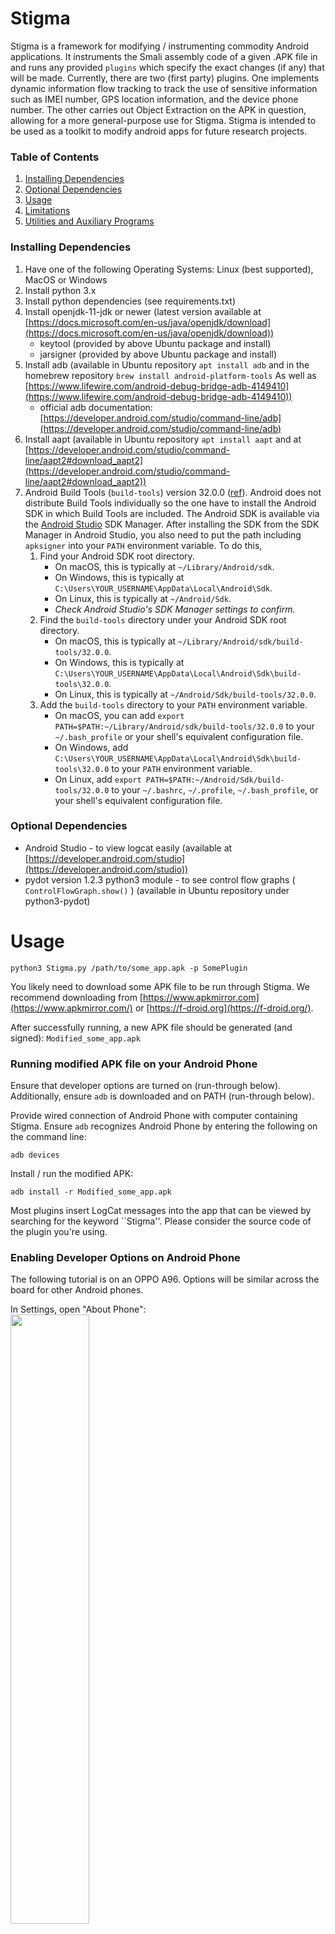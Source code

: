 # Stigma
Stigma  is a framework for modifying / instrumenting commodity Android applications.  It instruments the Smali assembly code of a given .APK file in and runs any provided `plugins` which specify the exact changes (if any) that will be made.  Currently, there are two (first party) plugins. One implements dynamic information flow tracking to track the use of sensitive information such as IMEI number, GPS location information, and the device phone number.  The other carries out Object Extraction on the APK in question, allowing for a more general-purpose use for Stigma. Stigma is intended to be used as a toolkit to modify android apps for future research projects.

### Table of Contents
1. [Installing Dependencies](#installing-dependencies)
2. [Optional Dependencies](#optional-dependencies)
3. [Usage](#usage)
4. [Limitations](#limitations)
5. [Utilities and Auxiliary Programs](#utilities-and-auxiliary-programs)

### Installing Dependencies
1. Have one of the following Operating Systems: Linux (best supported), MacOS or Windows
1. Install python 3.x
1. Install python dependencies (see requirements.txt)
3. Install openjdk-11-jdk or newer (latest version available at [https://docs.microsoft.com/en-us/java/openjdk/download](https://docs.microsoft.com/en-us/java/openjdk/download))
     * keytool (provided by above Ubuntu package and install)
     * jarsigner (provided by above Ubuntu package and install)
4. Install adb (available in Ubuntu repository
   ```apt install adb```
   and in the homebrew repository
   ```brew install android-platform-tools```
   As well as [https://www.lifewire.com/android-debug-bridge-adb-4149410](https://www.lifewire.com/android-debug-bridge-adb-4149410))
     * official adb documentation: [https://developer.android.com/studio/command-line/adb](https://developer.android.com/studio/command-line/adb)
5. Install aapt (available in Ubuntu repository
   ```apt install aapt```
   and at [https://developer.android.com/studio/command-line/aapt2#download_aapt2](https://developer.android.com/studio/command-line/aapt2#download_aapt2))
8. Android Build Tools (`build-tools`) version 32.0.0 ([ref](https://developer.android.com/studio/releases/build-tools)). Android does not distribute Build Tools individually so the one have to install the Android SDK in which Build Tools are included. The Android SDK is available via the [Android Studio](https://developer.android.com/studio) SDK Manager. After installing the SDK from the SDK Manager in Android Studio, you also need to put the path including `apksigner` into your `PATH` environment variable. To do this,
    1. Find your Android SDK root directory.
       - On macOS, this is typically at `~/Library/Android/sdk`.
       - On Windows, this is typically at `C:\Users\YOUR_USERNAME\AppData\Local\Android\Sdk`.
       - On Linux, this is typically at `~/Android/Sdk`.
       - *Check Android Studio's SDK Manager settings to confirm.*
    2. Find the `build-tools` directory under your Android SDK root directory.
       - On macOS, this is typically at `~/Library/Android/sdk/build-tools/32.0.0`.
       - On Windows, this is typically at `C:\Users\YOUR_USERNAME\AppData\Local\Android\Sdk\build-tools\32.0.0`.
       - On Linux, this is typically at `~/Android/Sdk/build-tools/32.0.0`.
    3. Add the `build-tools` directory to your `PATH` environment variable.
       - On macOS, you can add `export PATH=$PATH:~/Library/Android/sdk/build-tools/32.0.0` to your `~/.bash_profile` or your shell's equivalent configuration file.
       - On Windows, add `C:\Users\YOUR_USERNAME\AppData\Local\Android\Sdk\build-tools\32.0.0` to your `PATH` environment variable.
       - On Linux, add `export PATH=$PATH:~/Android/Sdk/build-tools/32.0.0` to your `~/.bashrc`, `~/.profile`, `~/.bash_profile`, or your shell's equivalent configuration file.


### Optional Dependencies
* Android Studio - to view logcat easily (available at [https://developer.android.com/studio](https://developer.android.com/studio))
* pydot version 1.2.3 python3 module - to see control flow graphs ( `ControlFlowGraph.show()` ) (available in Ubuntu repository under python3-pydot)


# Usage

`python3 Stigma.py /path/to/some_app.apk -p SomePlugin`

You likely need to download some APK file to be run through Stigma. We recommend downloading from [https://www.apkmirror.com](https://www.apkmirror.com/) or [https://f-droid.org](https://f-droid.org/). 

After successfully running, a new APK file should be generated (and signed): `Modified_some_app.apk`

### Running modified APK file on your Android Phone

Ensure that developer options are turned on (run-through below). Additionally, ensure `adb` is downloaded and on PATH (run-through below).

Provide wired connection of Android Phone with computer containing Stigma. Ensure `adb` recognizes Android Phone by entering the following on the command line:

`adb devices` 

Install / run the modified APK:

`adb install -r Modified_some_app.apk`

Most plugins insert LogCat messages into the app that can be viewed by searching for the keyword ``Stigma''.  Please consider the source code of the plugin you're using.

### Enabling Developer Options on Android Phone
The following tutorial is on an OPPO A96. Options will be similar across the board for other Android phones.

In Settings, open "About Phone":
<br/><img src="https://user-images.githubusercontent.com/107204379/181112025-4b0ec3ae-ea66-4c94-b206-691b16b1271d.png" width=50% height=50%>

Open Version:
<br/><img src="https://user-images.githubusercontent.com/107204379/181112693-eb8b4db8-bcea-4ae8-aff2-5305f45cfd32.png" width=50% height=50%>

Tap on Build number 7 times. You will eventually receive a confirmation for Developer mode, similar to the one shown below:
<br/><img src="https://user-images.githubusercontent.com/107204379/181112972-8aea60f4-c24a-4d02-8c87-5686354ed9bb.png" width=50% height=50%>

### Setting the PATH environment variables (Windows only)
Set up both `adb` and the `openjdk` tools (`keytool` and `jarsigner`) as PATH environment variables, with the following tutorial showing a specific example for the `openjdk` tools.
<br/>

In the taskbar, search for and select "Edit the system environment variables":
<br/><img src="https://user-images.githubusercontent.com/107204379/181110595-a74759ee-2107-4d76-9a4d-2c986cea5968.png" width=50% height=50%>

Select "Environmental Variables...":
<br/><img src="https://user-images.githubusercontent.com/107204379/177005885-582f066b-6f07-4106-87dd-93f9ae8c33e4.png" width=50% height=50%>
<br/>

In the User variables, choose to "Edit" your "Path" variable:
<br/><img src="https://user-images.githubusercontent.com/107204379/177005926-2cb10396-a6ce-49aa-b5d6-91b495351cbc.png" width=50% height=50%>
<br/>

"Browse" and locate the folder containing your install of openjdk, and hence its "bin" folder, which contains both "keytool" and "jarsigner":
<br/><img src="https://user-images.githubusercontent.com/107204379/177006414-08fab1f6-a1da-48c1-a172-6bce6887da4a.png" width=50% height=50%>


### Limitations
Stigma has many limitations.  It can only track very limited sources of sensitive information (GPS, IMEI, Device Phone Number) and it can lose track of that sensitive information as the target application operates.  Additionally, the detection of network connections / transmission is very primitive and may not catch many instances.  Extensive future research and improvments are ongoing.

Stigma is currently "beta" software.  Numerous bugs and limitations exist, which limit broad compatibility with many Android apps.  It is intended to be a tool for computer science researchers working in (a) smali byte-code instrumentation or (b) dynamic information flow tracking.



# Utilities and Auxiliary Programs

* `stigma/count_pools.sh` - Bash command line utility for counting the references to strings, types, fields, and methods.  Requires the installation of [the smali command line tool](https://github.com/JesusFreke/smali/).

* `stigma/valid_smali_instructions.txt` and `stigma/ValidSmaliInstrunctions.py` comprehensive collection of all valid smali opcode names.

* `stigma/app_check_eval.py` utility that searches for small collection of likely source function calls.  Takes a path to a folder (containing APKs) as input.
[](https://github.com/fmresearchnovak/stigma.git)
